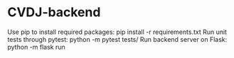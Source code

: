 # CVDJ-backend

Use pip to install required packages: pip install -r requirements.txt
Run unit tests through pytest: python -m pytest tests/
Run backend server on Flask: python -m flask run
